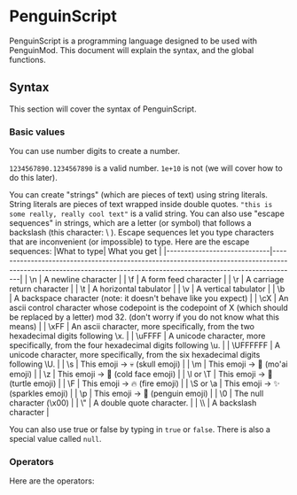# PenguinScript
PenguinScript is a programming language designed to be used with PenguinMod. 
This document will explain the syntax, and the global functions.

## Syntax

This section will cover the syntax of PenguinScript.

### Basic values

You can use number digits to create a number.

`1234567890.1234567890` is a valid number.
`1e+10` is not (we will cover how to do this later).

You can create "strings" (which are pieces of text) using string literals.
String literals are pieces of text wrapped inside double quotes.
`"this is some really, really cool text"` is a valid string.
You can also use "escape sequences" in strings, which are a letter (or symbol) that follows a backslash (this character: \\ ).
Escape sequences let you type characters that are inconvenient (or impossible) to type.
Here are the escape sequences:
|What to type| What you get                                                                                                                                                                   |
|-----------------------------|-------------------------------------------------------------------------------------------------------------------------------------------------------------------|
| \\n        | A newline character                                                                                                                                               |
| \\f        | A form feed character                                                                                                                                             |
| \\r        | A carriage return character                                                                                                                                       |
| \\t        | A horizontal tabulator                                                                                                                                            |
| \\v        | A vertical tabulator                                                                                                                                              |
| \\b        | A backspace character (note: it doesn't behave like you expect)                                                                                                   |
| \\cX       | An ascii control character whose codepoint is the codepoint of X (which should be replaced by a letter) mod 32. (don't worry if you do not know what this means)  |
| \\xFF      | An ascii character, more specifically, from the two hexadecimal digits following \\x.                                                                             |
| \\uFFFF    | A unicode character, more specifically, from the four hexadecimal digits following \\u.                                                                           |
| \\UFFFFFF  | A unicode character, more specifically, from the six hexadecimal digits following \\U.                                                                            |
| \\s        | This emoji -> 💀 (skull emoji)                                                                                                                                     |
| \\m        | This emoji -> 🗿 (mo'ai emoji)                                                                                                                                     |
| \\z        | This emoji -> 🥶 (cold face emoji)                                                                                                                                  |
| \\l or \\T | This emoji -> 🐢 (turtle emoji)                                                                                                                                    |
| \\F        | This emoji -> 🔥 (fire emoji)                                                                                                                                      |
| \\S or \\a | This emoji -> ✨ (sparkles emoji)                                                                                                                                  |
| \\p        | This emoji -> 🐧 (penguin emoji)                                                                                                                                   |
| \\0        | The null character (\\x00)                                                                                                                                         |
| \\"        | A double quote character.                                                                                                                                         |
| \\\\       | A backslash character                                                                                                                                             |

You can also use true or false by typing in `true` or `false`.
There is also a special value called `null`.

### Operators

Here are the operators:

